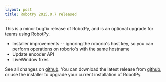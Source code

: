 ```yaml
---
layout: post
title: RobotPy 2015.0.7 released
---
```


This is a minor bugfix release of RobotPy, and is an optional upgrade for teams using RobotPy.

* Installer improvements -- ignoring the roborio's host key, so you can perform operations on roborio's with the same hostname
* Update encoder API
* LiveWindow fixes

See all changes on [github](https://github.com/robotpy/robotpy-wpilib/compare/2015.0.6...2015.0.7). You can download the latest release from [github](https://github.com/robotpy/robotpy-wpilib/releases), or use the installer to upgrade your current installation of RobotPy.